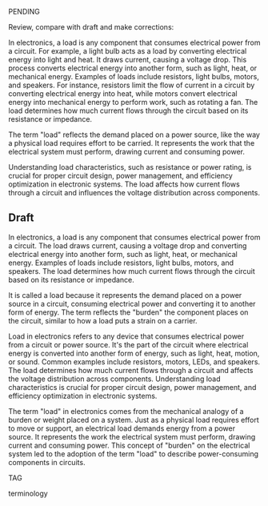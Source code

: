 PENDING

Review, compare with draft and make corrections:

In electronics, a load is any component that consumes electrical power from a circuit. For example, a light bulb acts as a load by converting electrical energy into light and heat. It draws current, causing a voltage drop. This process converts electrical energy into another form, such as light, heat, or mechanical energy. Examples of loads include resistors, light bulbs, motors, and speakers. For instance, resistors limit the flow of current in a circuit by converting electrical energy into heat, while motors convert electrical energy into mechanical energy to perform work, such as rotating a fan. The load determines how much current flows through the circuit based on its resistance or impedance.

The term "load" reflects the demand placed on a power source, like the way a physical load requires effort to be carried. It represents the work that the electrical system must perform, drawing current and consuming power.

Understanding load characteristics, such as resistance or power rating, is crucial for proper circuit design, power management, and efficiency optimization in electronic systems. The load affects how current flows through a circuit and influences the voltage distribution across components.

## Draft

In electronics, a load is any component that consumes electrical power from a circuit. The load draws current, causing a voltage drop and converting electrical energy into another form, such as light, heat, or mechanical energy. Examples of loads include resistors, light bulbs, motors, and speakers. The load determines how much current flows through the circuit based on its resistance or impedance.

It is called a load because it represents the demand placed on a power source in a circuit, consuming electrical power and converting it to another form of energy. The term reflects the "burden" the component places on the circuit, similar to how a load puts a strain on a carrier.

Load in electronics refers to any device that consumes electrical power from a circuit or power source. It's the part of the circuit where electrical energy is converted into another form of energy, such as light, heat, motion, or sound. Common examples include resistors, motors, LEDs, and speakers. The load determines how much current flows through a circuit and affects the voltage distribution across components. Understanding load characteristics is crucial for proper circuit design, power management, and efficiency optimization in electronic systems.

The term "load" in electronics comes from the mechanical analogy of a burden or weight placed on a system. Just as a physical load requires effort to move or support, an electrical load demands energy from a power source. It represents the work the electrical system must perform, drawing current and consuming power. This concept of "burden" on the electrical system led to the adoption of the term "load" to describe power-consuming components in circuits.

TAG

terminology
